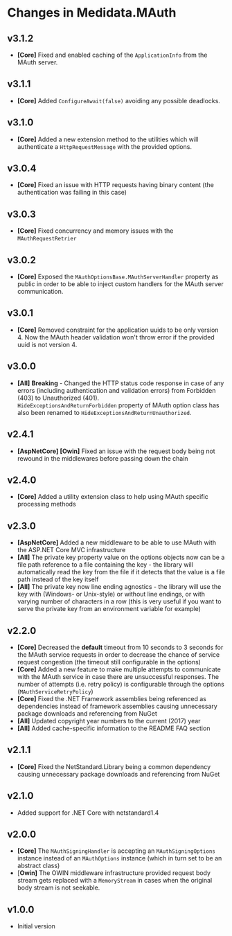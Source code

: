 # Changes in Medidata.MAuth

## v3.1.2
- **[Core]** Fixed and enabled caching of the `ApplicationInfo` from the MAuth server.

## v3.1.1
- **[Core]** Added `ConfigureAwait(false)` avoiding any possible deadlocks.

## v3.1.0
- **[Core]** Added a new extension method to the utilities which will authenticate a `HttpRequestMessage` with the
provided options.

## v3.0.4
- **[Core]** Fixed an issue with HTTP requests having binary content (the authentication was failing in this case)

## v3.0.3
- **[Core]** Fixed concurrency and memory issues with the `MAuthRequestRetrier`

## v3.0.2
- **[Core]** Exposed the `MAuthOptionsBase.MAuthServerHandler` property as public in order to be able to inject custom handlers for the MAuth server communication.

## v3.0.1
- **[Core]** Removed constraint for the application uuids to be only version 4. Now the MAuth header validation won't throw error if the provided uuid is not version 4.

## v3.0.0
- **[All]** **Breaking** - Changed the HTTP status code response in case of any errors (including authentication and validation errors) from Forbidden (403) to Unauthorized (401).  
`HideExceptionsAndReturnForbidden` property of MAuth option class has also been renamed to `HideExceptionsAndReturnUnauthorized`.

## v2.4.1
- **[AspNetCore]** **[Owin]** Fixed an issue with the request body being not rewound in the middlewares before passing
down the chain

## v2.4.0
- **[Core]** Added a utility extension class to help using MAuth specific processing methods

## v2.3.0
- **[AspNetCore]** Added a new middleware to be able to use MAuth with the ASP.NET Core MVC
infrastructure
- **[All]** The private key property value on the options objects now can
be a file path reference to a file containing the key - the library will automatically read the key from the file if it
detects that the value is a file path instead of the key itself
- **[All]**  The private key now line ending agnostics - the library
will use the key with (Windows- or Unix-style) or without line endings, or with varying number of characters in a row
(this is very useful if you want to serve the private key from an environment variable for example)

## v2.2.0
- **[Core]** Decreased the **default** timeout from 10 seconds to 3 seconds for the MAuth service
requests in order to decrease the chance of service request congestion (the timeout still configurable in the options)
- **[Core]** Added a new feature to make multiple attempts to communicate with the MAuth service in case
there are unsuccessful responses. The number of attempts (i.e. retry policy) is configurable through the options
(`MAuthServiceRetryPolicy`)
- **[Core]** Fixed the .NET Framework assemblies being referenced as dependencies instead of
framework assemblies causing unnecessary package downloads and referencing from NuGet
- **[All]** Updated copyright year numbers to the current (2017) year
- **[All]** Added cache-specific information to the README FAQ section

## v2.1.1
- **[Core]** Fixed the NetStandard.Library being a common dependency causing unnecessary package
downloads and referencing from NuGet

## v2.1.0
- Added support for .NET Core with netstandard1.4

## v2.0.0
- **[Core]** The `MAuthSigningHandler` is accepting an `MAuthSigningOptions` instance instead of
an `MAuthOptions` instance (which in turn set to be an abstract class)
- [**Owin]** The OWIN middleware infrastructure provided request body stream gets replaced 
with a `MemoryStream` in cases when the original body stream is not seekable.

## v1.0.0
- Initial version
